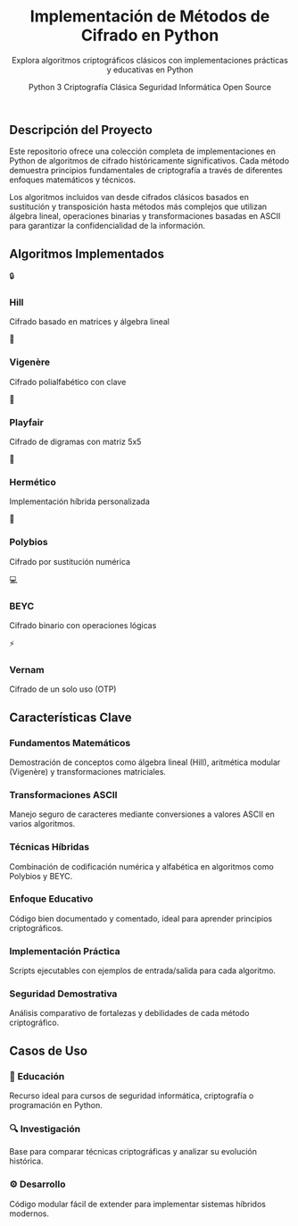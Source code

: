 <div class="container">
        <header>
            <h1>Implementación de Métodos de Cifrado en Python</h1>
            <p class="subtitle">Explora algoritmos criptográficos clásicos con implementaciones prácticas y educativas en Python</p>
            <div class="badges">
                <span class="badge">Python 3</span>
                <span class="badge">Criptografía Clásica</span>
                <span class="badge">Seguridad Informática</span>
                <span class="badge">Open Source</span>
            </div>
        </header>
        <div class="content">
            <section class="section">
                <h2>Descripción del Proyecto</h2>
                <p>Este repositorio ofrece una colección completa de implementaciones en Python de algoritmos de cifrado históricamente significativos. Cada método demuestra principios fundamentales de criptografía a través de diferentes enfoques matemáticos y técnicos.</p>
                <p>Los algoritmos incluidos van desde cifrados clásicos basados en sustitución y transposición hasta métodos más complejos que utilizan álgebra lineal, operaciones binarias y transformaciones basadas en ASCII para garantizar la confidencialidad de la información.</p>
            </section>
            <section class="section">
                <h2>Algoritmos Implementados</h2>
                <div class="algorithms">
                    <div class="algorithm">
                        <div class="algorithm-icon">🔒</div>
                        <h3>Hill</h3>
                        <p>Cifrado basado en matrices y álgebra lineal</p>
                    </div>
                    <div class="algorithm">
                        <div class="algorithm-icon">🔑</div>
                        <h3>Vigenère</h3>
                        <p>Cifrado polialfabético con clave</p>
                    </div>
                    <div class="algorithm">
                        <div class="algorithm-icon">🧩</div>
                        <h3>Playfair</h3>
                        <p>Cifrado de digramas con matriz 5x5</p>
                    </div>
                    <div class="algorithm">
                        <div class="algorithm-icon">🔮</div>
                        <h3>Hermético</h3>
                        <p>Implementación híbrida personalizada</p>
                    </div>
                    <div class="algorithm">
                        <div class="algorithm-icon">🔢</div>
                        <h3>Polybios</h3>
                        <p>Cifrado por sustitución numérica</p>
                    </div>
                    <div class="algorithm">
                        <div class="algorithm-icon">💻</div>
                        <h3>BEYC</h3>
                        <p>Cifrado binario con operaciones lógicas</p>
                    </div>
                    <div class="algorithm">
                        <div class="algorithm-icon">⚡</div>
                        <h3>Vernam</h3>
                        <p>Cifrado de un solo uso (OTP)</p>
                    </div>
                </div>
            </section>
            <section class="section">
                <h2>Características Clave</h2>
                <div class="features-grid">
                    <div class="feature-card">
                        <h3>Fundamentos Matemáticos</h3>
                        <p>Demostración de conceptos como álgebra lineal (Hill), aritmética modular (Vigenère) y transformaciones matriciales.</p>
                    </div>
                    <div class="feature-card">
                        <h3>Transformaciones ASCII</h3>
                        <p>Manejo seguro de caracteres mediante conversiones a valores ASCII en varios algoritmos.</p>
                    </div>
                    <div class="feature-card">
                        <h3>Técnicas Híbridas</h3>
                        <p>Combinación de codificación numérica y alfabética en algoritmos como Polybios y BEYC.</p>
                    </div>
                    <div class="feature-card">
                        <h3>Enfoque Educativo</h3>
                        <p>Código bien documentado y comentado, ideal para aprender principios criptográficos.</p>
                    </div>
                    <div class="feature-card">
                        <h3>Implementación Práctica</h3>
                        <p>Scripts ejecutables con ejemplos de entrada/salida para cada algoritmo.</p>
                    </div>
                    <div class="feature-card">
                        <h3>Seguridad Demostrativa</h3>
                        <p>Análisis comparativo de fortalezas y debilidades de cada método criptográfico.</p>
                    </div>
                </div>
            </section>
            <section class="section">
                <h2>Casos de Uso</h2>
                <div class="use-cases">
                    <div class="use-case">
                        <h3>🧠 Educación</h3>
                        <p>Recurso ideal para cursos de seguridad informática, criptografía o programación en Python.</p>
                    </div>
                    <div class="use-case">
                        <h3>🔍 Investigación</h3>
                        <p>Base para comparar técnicas criptográficas y analizar su evolución histórica.</p>
                    </div>
                    <div class="use-case">
                        <h3>⚙️ Desarrollo</h3>
                        <p>Código modular fácil de extender para implementar sistemas híbridos modernos.</p>
                    </div>
                </div>
            </section>
        </div>
    </div>

